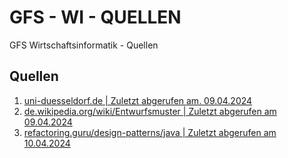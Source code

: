 # GFS - WI - QUELLEN
GFS Wirtschaftsinformatik - Quellen

## Quellen
1. [uni-duesseldorf.de | Zuletzt abgerufen am. 09.04.2024](https://dbs.cs.uni-duesseldorf.de/lehre/docs/java/javabuch/html/k100067.html#:~:text=Design%2DPatterns%20stellen%20wie%20Datenstrukturen,es%2C%20Softwaredesigns%20Namen%20zu%20geben.) 
2. [de.wikipedia.org/wiki/Entwurfsmuster | Zuletzt abgerufen am 09.04.2024](https://de.wikipedia.org/wiki/Entwurfsmuster#:~:text=Entwurfsmuster%20(englisch%20design%20patterns)%20sind,einem%20bestimmten%20Zusammenhang%20einsetzbar%20ist.)
3. [refactoring.guru/design-patterns/java | Zuletzt abgerufen am 10.04.2024](https://refactoring.guru/design-patterns/java)
